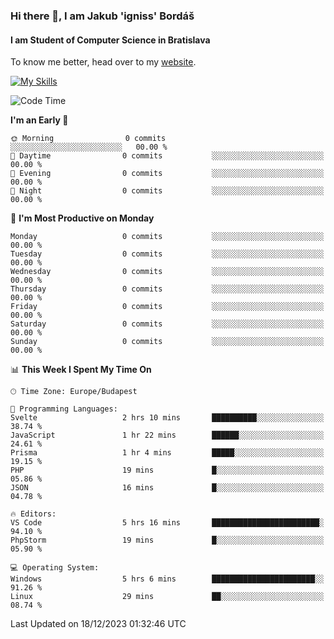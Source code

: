 ### Hi there 👋, I am Jakub 'igniss' Bordáš

#### I am Student of Computer Science in Bratislava
To know me better, head over to my [website](https://bordas.sk).

[![My Skills](https://skillicons.dev/icons?i=js,html,css,figma,svelte,java,kotlin,python,postgresql,typescript,nest,nodejs)](https://bordas.sk)


<!--START_SECTION:waka-->
![Code Time](http://img.shields.io/badge/Code%20Time-1%2C314%20hrs%2034%20mins-blue)

**I'm an Early 🐤** 

```text
🌞 Morning                0 commits           ░░░░░░░░░░░░░░░░░░░░░░░░░   00.00 % 
🌆 Daytime                0 commits           ░░░░░░░░░░░░░░░░░░░░░░░░░   00.00 % 
🌃 Evening                0 commits           ░░░░░░░░░░░░░░░░░░░░░░░░░   00.00 % 
🌙 Night                  0 commits           ░░░░░░░░░░░░░░░░░░░░░░░░░   00.00 % 
```
📅 **I'm Most Productive on Monday** 

```text
Monday                   0 commits           ░░░░░░░░░░░░░░░░░░░░░░░░░   00.00 % 
Tuesday                  0 commits           ░░░░░░░░░░░░░░░░░░░░░░░░░   00.00 % 
Wednesday                0 commits           ░░░░░░░░░░░░░░░░░░░░░░░░░   00.00 % 
Thursday                 0 commits           ░░░░░░░░░░░░░░░░░░░░░░░░░   00.00 % 
Friday                   0 commits           ░░░░░░░░░░░░░░░░░░░░░░░░░   00.00 % 
Saturday                 0 commits           ░░░░░░░░░░░░░░░░░░░░░░░░░   00.00 % 
Sunday                   0 commits           ░░░░░░░░░░░░░░░░░░░░░░░░░   00.00 % 
```


📊 **This Week I Spent My Time On** 

```text
🕑︎ Time Zone: Europe/Budapest

💬 Programming Languages: 
Svelte                   2 hrs 10 mins       ██████████░░░░░░░░░░░░░░░   38.74 % 
JavaScript               1 hr 22 mins        ██████░░░░░░░░░░░░░░░░░░░   24.61 % 
Prisma                   1 hr 4 mins         █████░░░░░░░░░░░░░░░░░░░░   19.15 % 
PHP                      19 mins             █░░░░░░░░░░░░░░░░░░░░░░░░   05.86 % 
JSON                     16 mins             █░░░░░░░░░░░░░░░░░░░░░░░░   04.78 % 

🔥 Editors: 
VS Code                  5 hrs 16 mins       ████████████████████████░   94.10 % 
PhpStorm                 19 mins             █░░░░░░░░░░░░░░░░░░░░░░░░   05.90 % 

💻 Operating System: 
Windows                  5 hrs 6 mins        ███████████████████████░░   91.26 % 
Linux                    29 mins             ██░░░░░░░░░░░░░░░░░░░░░░░   08.74 % 
```


 Last Updated on 18/12/2023 01:32:46 UTC
<!--END_SECTION:waka-->
